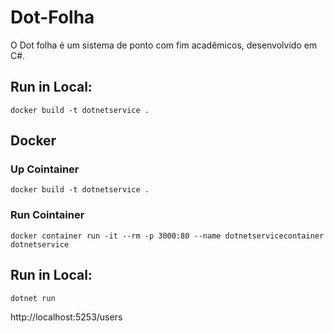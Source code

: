 # Dot-Folha
O Dot folha é um sistema de ponto com fim acadêmicos, desenvolvido em C#.

## Run in Local:
```shell
docker build -t dotnetservice .
```

## Docker 
### Up Cointainer
```shell
docker build -t dotnetservice .
```

### Run Cointainer
```shell
docker container run -it --rm -p 3000:80 --name dotnetservicecontainer dotnetservice
```


## Run in Local:
```shell
dotnet run
```  
http://localhost:5253/users